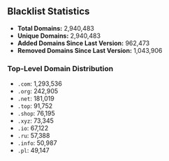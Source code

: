 ## Blacklist Statistics

- **Total Domains:** 2,940,483
- **Unique Domains:** 2,940,483
- **Added Domains Since Last Version:** 962,473
- **Removed Domains Since Last Version:** 1,043,906

### Top-Level Domain Distribution

-  `.com`: 1,293,536
-  `.org`: 242,905
-  `.net`: 181,019
-  `.top`: 91,752
-  `.shop`: 76,195
-  `.xyz`: 73,345
-  `.io`: 67,122
-  `.ru`: 57,388
-  `.info`: 50,987
-  `.pl`: 49,147
